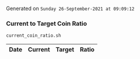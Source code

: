 Generated on `Sunday 26-September-2021 at 09:09:12`

### Current to Target Coin Ratio
`current_coin_ratio.sh`

Date|Current|Target|Ratio
---|---|---|---
